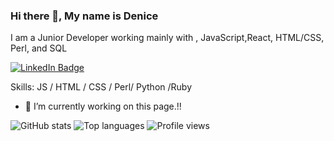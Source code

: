 

### Hi there 👋, My name is Denice

I am a Junior Developer working mainly with , JavaScript,React, HTML/CSS, Perl, and SQL

[![LinkedIn Badge](https://img.shields.io/badge/LinkedIn-Profile-informational?style=flat&logo=linkedin&logoColor=white&color=0D76A8)](https://www.linkedin.com/in/DeniceSoper/)

Skills:  JS / HTML / CSS / Perl/ Python /Ruby

- 🔭 I’m currently working on this page.!! 

 

![GitHub stats](https://github-readme-stats.vercel.app/api?username=Denice-S&show_icons=true) 
![Top languages](https://github-readme-stats.vercel.app/api/top-langs/?username=Denice-S)
![Profile views](https://gpvc.arturio.dev/Denice-S)  
